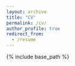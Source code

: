 ```yaml
---
layout: archive
title: "CV"
permalink: /cv/
author_profile: true
redirect_from:
  - /resume
---
```


{% include base_path %}

<object data="files/document.pdf" width="1000" height="1000" type='application/pdf'></object>
